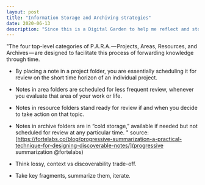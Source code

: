 ```yaml
---
layout: post
title: "Information Storage and Archiving strategies"
date: 2020-06-13
description: "Since this is a Digital Garden to help me reflect and store information, I should ramp up my archiving skills."
---
```

"The four top-level categories of P.A.R.A. — Projects, Areas, Resources, and Archives — are designed to facilitate this process of forwarding knowledge through time.

- By placing a note in a project folder, you are essentially scheduling it for review on the short time horizon of an individual project.
- Notes in area folders are scheduled for less frequent review, whenever you evaluate that area of your work or life.
- Notes in resource folders stand ready for review if and when you decide to take action on that topic.
- Notes in archive folders are in “cold storage,” available if needed but not scheduled for review at any particular time. " source: [https://fortelabs.co/blog/progressive-summarization-a-practical-technique-for-designing-discoverable-notes/](progressive summarization @fortelabs)

- Think lossy, context vs discoverability trade-off.
- Take key fragments, summarize them, iterate.
